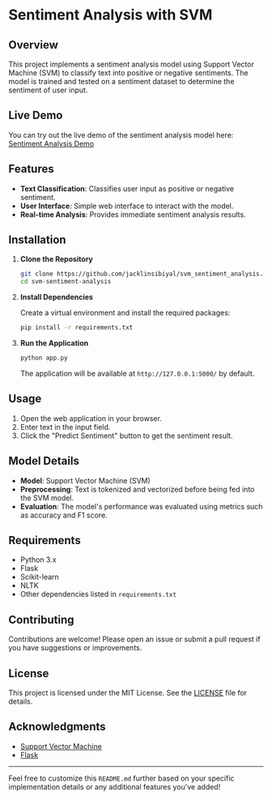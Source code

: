 # Sentiment Analysis with SVM

## Overview

This project implements a sentiment analysis model using Support Vector Machine (SVM) to classify text into positive or negative sentiments. The model is trained and tested on a sentiment dataset to determine the sentiment of user input.

## Live Demo

You can try out the live demo of the sentiment analysis model here: [Sentiment Analysis Demo](https://svm-sentiment-analysis.onrender.com/)

## Features

- **Text Classification**: Classifies user input as positive or negative sentiment.
- **User Interface**: Simple web interface to interact with the model.
- **Real-time Analysis**: Provides immediate sentiment analysis results.

## Installation

1. **Clone the Repository**

    ```bash
    git clone https://github.com/jacklinsibiyal/svm_sentiment_analysis.git
    cd svm-sentiment-analysis
    ```

2. **Install Dependencies**

    Create a virtual environment and install the required packages:

    ```bash
    pip install -r requirements.txt
    ```

3. **Run the Application**

    ```bash
    python app.py
    ```

    The application will be available at `http://127.0.0.1:5000/` by default.

## Usage

1. Open the web application in your browser.
2. Enter text in the input field.
3. Click the "Predict Sentiment" button to get the sentiment result.

## Model Details

- **Model**: Support Vector Machine (SVM)
- **Preprocessing**: Text is tokenized and vectorized before being fed into the SVM model.
- **Evaluation**: The model's performance was evaluated using metrics such as accuracy and F1 score.

## Requirements

- Python 3.x
- Flask
- Scikit-learn
- NLTK
- Other dependencies listed in `requirements.txt`

## Contributing

Contributions are welcome! Please open an issue or submit a pull request if you have suggestions or improvements.

## License

This project is licensed under the MIT License. See the [LICENSE](LICENSE) file for details.

## Acknowledgments

- [Support Vector Machine](https://scikit-learn.org/stable/modules/svm.html)
- [Flask](https://flask.palletsprojects.com/)

---

Feel free to customize this `README.md` further based on your specific implementation details or any additional features you've added!
